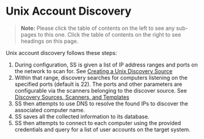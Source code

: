 [title]: # (Unix Account Discovery)
[tags]: # (unix, discovery)
[priority]: # (1000)

# Unix Account Discovery

> **Note:** Please click the table of contents on the left to see any sub-pages to this one. Click the table of contents on the right to see headings on this page.

Unix account discovery follows these steps:

1. During configuration, SS is given a list of IP address ranges and ports on the network to scan for.  See [Creating a Unix Discovery Source](./creating-unix-discovery-source/index.md)
1. Within that range, discovery searches for computers listening on the specified ports (default is 22). The ports and other parameters are configurable via the scanners belonging to the discover source. See [Discovery Sources, Scanners, and Templates](../../general-information/discovery-sources-scanners-templates/index.md)
1. SS then attempts to use DNS to resolve the found IPs to discover the associated computer name. 
1. SS saves all the collected information to its database. 
1. SS then attempts to connect to each computer using the provided credentials and query for a list of user accounts on the target system.